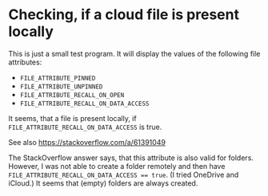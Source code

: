 # Checking, if a cloud file is present locally

This is just a small test program.
It will display the values of the following file attributes:
- `FILE_ATTRIBUTE_PINNED`
- `FILE_ATTRIBUTE_UNPINNED`
- `FILE_ATTRIBUTE_RECALL_ON_OPEN`
- `FILE_ATTRIBUTE_RECALL_ON_DATA_ACCESS`

It seems, that a file is present locally, if `FILE_ATTRIBUTE_RECALL_ON_DATA_ACCESS` is true.

See also https://stackoverflow.com/a/61391049

The StackOverflow answer says, that this attribute is also valid for folders. However, I was not able to create a folder remotely and then have `FILE_ATTRIBUTE_RECALL_ON_DATA_ACCESS == true`. (I tried OneDrive and iCloud.) It seems that (empty) folders are always created.
